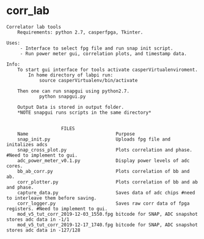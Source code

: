 # corr_lab
    Correlator lab tools
        Requirements: python 2.7, casperfpga, Tkinter.

    Uses:
         - Interface to select fpg file and run snap init script. 
         - Run power meter gui, correlation plots, and timestamp data. 

    Info: 
        To start gui interface for tools activate casperVirtualenviroment.
            In home directory of labpi run:
                source casperVirtualenv/bin/activate
                
        Then one can run snapgui using python2.7.
                python snapgui.py 

        Output Data is stored in output folder. 
        *NOTE snapgui runs scripts in the same directory*
        
        
                        FILES 
        Name                                Purpose 
        snap_init.py                        Uploads fpg file and initalizes adcs
        snap_cross_plot.py                  Plots correlation and phase. #Need to implement to gui. 
        adc_power_meter_v0.1.py             Display power levels of adc cores. 
        bb_ab_corr.py                       Plots correlation of bb and ab. 
        corr_plotter.py                     Plots correlation of bb and ab and phase.
        capture_data.py                     Saves data of adc chips #need to interleave them before saving.
        corr_logger.py                      Saves raw corr data of fpga registers. #Need to implement to gui.  
        mod_v5_tut_corr_2019-12-03_1550.fpg bitcode for SNAP, ADC snapshot stores adc data in -1/1 
        mod_v5_tut_corr_2019-12-17_1740.fpg bitcode for SNAP, ADC snapshot stores adc data in -127/128 
        




